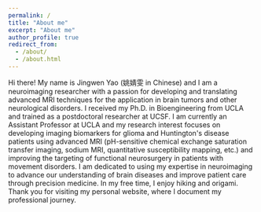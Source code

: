```yaml
---
permalink: /
title: "About me"
excerpt: "About me"
author_profile: true
redirect_from: 
  - /about/
  - /about.html
---
```


Hi there! My name is Jingwen Yao (姚婧雯 in Chinese) and I am a neuroimaging researcher with a passion for developing and translating advanced MRI techniques for the application in brain tumors and other neurological disorders. I received my Ph.D. in Bioengineering from UCLA and trained as a postdoctoral researcher at UCSF. I am currently an Assistant Professor at UCLA and my research interest focuses on developing imaging biomarkers for glioma and Huntington's disease patients using advanced MRI (pH-sensitive chemical exchange saturation transfer imaging, sodium MRI, quantitative susceptibility mapping, etc.) and improving the targeting of functional neurosurgery in patients with movement disorders. I am dedicated to using my expertise in neuroimaging to advance our understanding of brain diseases and improve patient care through precision medicine. In my free time, I enjoy hiking and origami. Thank you for visiting my personal website, where I document my professional journey.
